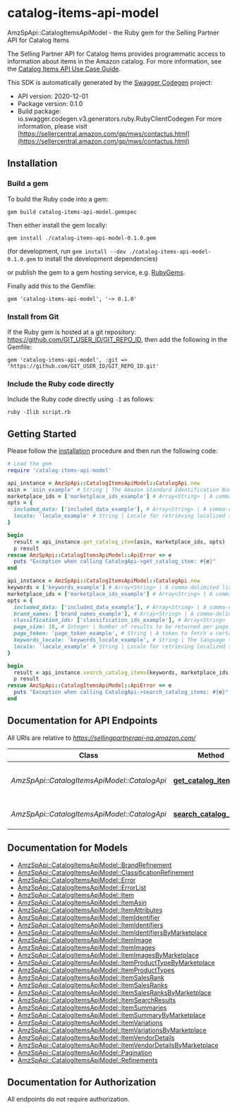 # catalog-items-api-model

AmzSpApi::CatalogItemsApiModel - the Ruby gem for the Selling Partner API for Catalog Items

The Selling Partner API for Catalog Items provides programmatic access to information about items in the Amazon catalog.  For more information, see the [Catalog Items API Use Case Guide](doc:catalog-items-api-v2020-12-01-use-case-guide).

This SDK is automatically generated by the [Swagger Codegen](https://github.com/swagger-api/swagger-codegen) project:

- API version: 2020-12-01
- Package version: 0.1.0
- Build package: io.swagger.codegen.v3.generators.ruby.RubyClientCodegen
For more information, please visit [https://sellercentral.amazon.com/gp/mws/contactus.html](https://sellercentral.amazon.com/gp/mws/contactus.html)

## Installation

### Build a gem

To build the Ruby code into a gem:

```shell
gem build catalog-items-api-model.gemspec
```

Then either install the gem locally:

```shell
gem install ./catalog-items-api-model-0.1.0.gem
```
(for development, run `gem install --dev ./catalog-items-api-model-0.1.0.gem` to install the development dependencies)

or publish the gem to a gem hosting service, e.g. [RubyGems](https://rubygems.org/).

Finally add this to the Gemfile:

    gem 'catalog-items-api-model', '~> 0.1.0'

### Install from Git

If the Ruby gem is hosted at a git repository: https://github.com/GIT_USER_ID/GIT_REPO_ID, then add the following in the Gemfile:

    gem 'catalog-items-api-model', :git => 'https://github.com/GIT_USER_ID/GIT_REPO_ID.git'

### Include the Ruby code directly

Include the Ruby code directly using `-I` as follows:

```shell
ruby -Ilib script.rb
```

## Getting Started

Please follow the [installation](#installation) procedure and then run the following code:
```ruby
# Load the gem
require 'catalog-items-api-model'

api_instance = AmzSpApi::CatalogItemsApiModel::CatalogApi.new
asin = 'asin_example' # String | The Amazon Standard Identification Number (ASIN) of the item.
marketplace_ids = ['marketplace_ids_example'] # Array<String> | A comma-delimited list of Amazon marketplace identifiers. Data sets in the response contain data only for the specified marketplaces.
opts = { 
  included_data: ['included_data_example'], # Array<String> | A comma-delimited list of data sets to include in the response. Default: summaries.
  locale: 'locale_example' # String | Locale for retrieving localized summaries. Defaults to the primary locale of the marketplace.
}

begin
  result = api_instance.get_catalog_item(asin, marketplace_ids, opts)
  p result
rescue AmzSpApi::CatalogItemsApiModel::ApiError => e
  puts "Exception when calling CatalogApi->get_catalog_item: #{e}"
end

api_instance = AmzSpApi::CatalogItemsApiModel::CatalogApi.new
keywords = ['keywords_example'] # Array<String> | A comma-delimited list of words or item identifiers to search the Amazon catalog for.
marketplace_ids = ['marketplace_ids_example'] # Array<String> | A comma-delimited list of Amazon marketplace identifiers for the request.
opts = { 
  included_data: ['included_data_example'], # Array<String> | A comma-delimited list of data sets to include in the response. Default: summaries.
  brand_names: ['brand_names_example'], # Array<String> | A comma-delimited list of brand names to limit the search to.
  classification_ids: ['classification_ids_example'], # Array<String> | A comma-delimited list of classification identifiers to limit the search to.
  page_size: 10, # Integer | Number of results to be returned per page.
  page_token: 'page_token_example', # String | A token to fetch a certain page when there are multiple pages worth of results.
  keywords_locale: 'keywords_locale_example', # String | The language the keywords are provided in. Defaults to the primary locale of the marketplace.
  locale: 'locale_example' # String | Locale for retrieving localized summaries. Defaults to the primary locale of the marketplace.
}

begin
  result = api_instance.search_catalog_items(keywords, marketplace_ids, opts)
  p result
rescue AmzSpApi::CatalogItemsApiModel::ApiError => e
  puts "Exception when calling CatalogApi->search_catalog_items: #{e}"
end
```

## Documentation for API Endpoints

All URIs are relative to *https://sellingpartnerapi-na.amazon.com/*

Class | Method | HTTP request | Description
------------ | ------------- | ------------- | -------------
*AmzSpApi::CatalogItemsApiModel::CatalogApi* | [**get_catalog_item**](docs/CatalogApi.md#get_catalog_item) | **GET** /catalog/2020-12-01/items/{asin} | 
*AmzSpApi::CatalogItemsApiModel::CatalogApi* | [**search_catalog_items**](docs/CatalogApi.md#search_catalog_items) | **GET** /catalog/2020-12-01/items | 

## Documentation for Models

 - [AmzSpApi::CatalogItemsApiModel::BrandRefinement](docs/BrandRefinement.md)
 - [AmzSpApi::CatalogItemsApiModel::ClassificationRefinement](docs/ClassificationRefinement.md)
 - [AmzSpApi::CatalogItemsApiModel::Error](docs/Error.md)
 - [AmzSpApi::CatalogItemsApiModel::ErrorList](docs/ErrorList.md)
 - [AmzSpApi::CatalogItemsApiModel::Item](docs/Item.md)
 - [AmzSpApi::CatalogItemsApiModel::ItemAsin](docs/ItemAsin.md)
 - [AmzSpApi::CatalogItemsApiModel::ItemAttributes](docs/ItemAttributes.md)
 - [AmzSpApi::CatalogItemsApiModel::ItemIdentifier](docs/ItemIdentifier.md)
 - [AmzSpApi::CatalogItemsApiModel::ItemIdentifiers](docs/ItemIdentifiers.md)
 - [AmzSpApi::CatalogItemsApiModel::ItemIdentifiersByMarketplace](docs/ItemIdentifiersByMarketplace.md)
 - [AmzSpApi::CatalogItemsApiModel::ItemImage](docs/ItemImage.md)
 - [AmzSpApi::CatalogItemsApiModel::ItemImages](docs/ItemImages.md)
 - [AmzSpApi::CatalogItemsApiModel::ItemImagesByMarketplace](docs/ItemImagesByMarketplace.md)
 - [AmzSpApi::CatalogItemsApiModel::ItemProductTypeByMarketplace](docs/ItemProductTypeByMarketplace.md)
 - [AmzSpApi::CatalogItemsApiModel::ItemProductTypes](docs/ItemProductTypes.md)
 - [AmzSpApi::CatalogItemsApiModel::ItemSalesRank](docs/ItemSalesRank.md)
 - [AmzSpApi::CatalogItemsApiModel::ItemSalesRanks](docs/ItemSalesRanks.md)
 - [AmzSpApi::CatalogItemsApiModel::ItemSalesRanksByMarketplace](docs/ItemSalesRanksByMarketplace.md)
 - [AmzSpApi::CatalogItemsApiModel::ItemSearchResults](docs/ItemSearchResults.md)
 - [AmzSpApi::CatalogItemsApiModel::ItemSummaries](docs/ItemSummaries.md)
 - [AmzSpApi::CatalogItemsApiModel::ItemSummaryByMarketplace](docs/ItemSummaryByMarketplace.md)
 - [AmzSpApi::CatalogItemsApiModel::ItemVariations](docs/ItemVariations.md)
 - [AmzSpApi::CatalogItemsApiModel::ItemVariationsByMarketplace](docs/ItemVariationsByMarketplace.md)
 - [AmzSpApi::CatalogItemsApiModel::ItemVendorDetails](docs/ItemVendorDetails.md)
 - [AmzSpApi::CatalogItemsApiModel::ItemVendorDetailsByMarketplace](docs/ItemVendorDetailsByMarketplace.md)
 - [AmzSpApi::CatalogItemsApiModel::Pagination](docs/Pagination.md)
 - [AmzSpApi::CatalogItemsApiModel::Refinements](docs/Refinements.md)

## Documentation for Authorization

 All endpoints do not require authorization.

